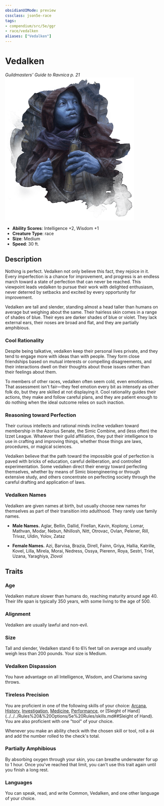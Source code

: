 ```yaml
---
obsidianUIMode: preview
cssclass: json5e-race
tags:
- compendium/src/5e/ggr
- race/vedalken
aliases: ["Vedalken"]
---
```


# Vedalken
*Guildmasters' Guide to Ravnica p. 21*
![](../../../assets/img/vedalken.png)  

- **Ability Scores**: Intelligence +2, Wisdom +1
- **Creature Type**: race
- **Size**: Medium
- **Speed**: 30 ft.


## Description

Nothing is perfect. Vedalken not only believe this fact, they rejoice in it. Every imperfection is a chance for improvement, and progress is an endless march toward a state of perfection that can never be reached. This viewpoint leads vedalken to pursue their work with delighted enthusiasm, never deterred by setbacks and excited by every opportunity for improvement.

Vedalken are tall and slender, standing almost a head taller than humans on average but weighing about the same. Their hairless skin comes in a range of shades of blue. Their eyes are darker shades of blue or violet. They lack external ears, their noses are broad and flat, and they are partially amphibious.

### Cool Rationality

Despite being talkative, vedalken keep their personal lives private, and they tend to engage more with ideas than with people. They form close friendships based on mutual interests or compelling disagreements, and their interactions dwell on their thoughts about those issues rather than their feelings about them.

To members of other races, vedalken often seem cold, even emotionless. That assessment isn't fair—they feel emotion every bit as intensely as other folk do, but they are skilled at not displaying it. Cool rationality guides their actions, they make and follow careful plans, and they are patient enough to do nothing when the ideal outcome relies on such inaction.

### Reasoning toward Perfection

Their curious intellects and rational minds incline vedalken toward membership in the Azorius Senate, the Simic Combine, and (less often) the Izzet League. Whatever their guild affiliation, they put their intelligence to use in crafting and improving things, whether those things are laws, procedures, or magical sciences.

Vedalken believe that the path toward the impossible goal of perfection is paved with bricks of education, careful deliberation, and controlled experimentation. Some vedalken direct their energy toward perfecting themselves, whether by means of Simic bioengineering or through extensive study, and others concentrate on perfecting society through the careful drafting and application of laws.

### Vedalken Names

Vedalken are given names at birth, but usually choose new names for themselves as part of their transition into adulthood. They rarely use family names.

- **Male Names.** Aglar, Bellin, Dallid, Firellan, Kavin, Koplony, Lomar, Mathvan, Modar, Nebun, Nhillosh, Nitt, Otrovac, Ovlan, Pelener, Rill, Trivaz, Uldin, Yolov, Zataz  

- **Female Names.** Azi, Barvisa, Brazia, Direll, Fainn, Griya, Hallia, Katrille, Kovel, Lilla, Mirela, Morai, Nedress, Ossya, Pierenn, Roya, Sestri, Triel, Uzana, Yaraghiya, Zlovol  


## Traits

### Age

Vedalken mature slower than humans do, reaching maturity around age 40. Their life span is typically 350 years, with some living to the age of 500.

### Alignment

Vedalken are usually lawful and non-evil.

### Size

Tall and slender, Vedalken stand 6 to 6½ feet tall on average and usually weigh less than 200 pounds. Your size is Medium.

### Vedalken Dispassion

You have advantage on all Intelligence, Wisdom, and Charisma saving throws.

### Tireless Precision

You are proficient in one of the following skills of your choice: [Arcana](../../../Rules%20&%20Options/5e%20Rules/skills.md##Arcana), [History](../../../Rules%20&%20Options/5e%20Rules/skills.md##History), [Investigation](../../../Rules%20&%20Options/5e%20Rules/skills.md##Investigation), [Medicine](../../../Rules%20&%20Options/5e%20Rules/skills.md##Medicine), [Performance](../../../Rules%20&%20Options/5e%20Rules/skills.md##Performance), or [Sleight of Hand](../../../Rules%20&%20Options/5e%20Rules/skills.md##Sleight of Hand). You are also proficient with one "tool" of your choice.

Whenever you make an ability check with the chosen skill or tool, roll a `d4` and add the number rolled to the check's total.

### Partially Amphibious

By absorbing oxygen through your skin, you can breathe underwater for up to 1 hour. Once you've reached that limit, you can't use this trait again until you finish a long rest.

### Languages

You can speak, read, and write Common, Vedalken, and one other language of your choice.